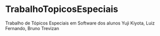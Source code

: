 # TrabalhoTopicosEspeciais
Trabalho de Tópicos Especiais em Software dos alunos Yuji Kiyota, Luiz Fernando, Bruno Trevizan
